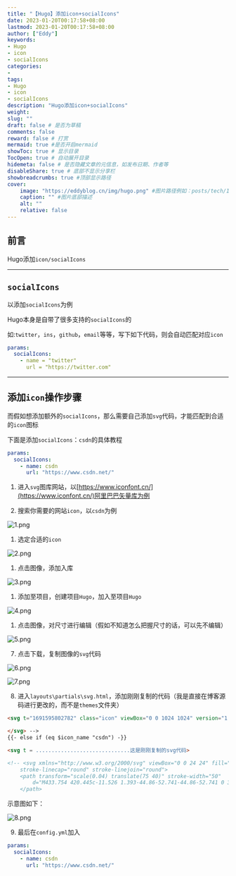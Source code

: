```yaml
---
title: "【Hugo】添加icon+socialIcons"
date: 2023-01-20T00:17:58+08:00
lastmod: 2023-01-20T00:17:58+08:00
author: ["Eddy"]
keywords: 
- Hugo
- icon
- socialIcons
categories: 
- 
tags: 
- Hugo
- icon
- socialIcons
description: "Hugo添加icon+socialIcons"
weight:
slug: ""
draft: false # 是否为草稿
comments: false
reward: false # 打赏
mermaid: true #是否开启mermaid
showToc: true # 显示目录
TocOpen: true # 自动展开目录
hidemeta: false # 是否隐藏文章的元信息，如发布日期、作者等
disableShare: true # 底部不显示分享栏
showbreadcrumbs: true #顶部显示路径
cover:
    image: "https://eddyblog.cn/img/hugo.png" #图片路径例如：posts/tech/123/123.png
    caption: "" #图片底部描述
    alt: ""
    relative: false
---
```

## 前言

Hugo添加`icon/socialIcons`

---

## `socialIcons`

以添加`socialIcons`为例

Hugo本身是自带了很多支持的`socialIcons`的

如:`twitter`，`ins`，`github`，`email`等等，写下如下代码，则会自动匹配对应`icon`

```YAML
params:
  socialIcons:
    - name = "twitter"
      url = "https://twitter.com"
```

---

## 添加`icon`操作步骤

而假如想添加额外的`socialIcons`，那么需要自己添加`svg`代码，才能匹配到合适的`icon`图标

下面是添加`socialIcons`：`csdn`的具体教程

```YAML
params:
  socialIcons:
    - name: csdn
      url: "https://www.csdn.net/"
```

1. 进入`svg`图库网站，以[https://www.iconfont.cn/](https://www.iconfont.cn/)阿里巴巴矢量库为例

2. 搜索你需要的网站`icon`，以`csdn`为例

![1.png](https://testingcf.jsdelivr.net/gh/EddyCliff/ChartBed/Hugo_icon/1.png)

1. 选定合适的`icon`

![2.png](https://testingcf.jsdelivr.net/gh/EddyCliff/ChartBed/Hugo_icon/2.png)

1. 点击图像，添加入库

![3.png](https://testingcf.jsdelivr.net/gh/EddyCliff/ChartBed/Hugo_icon/3.png)

1. 添加至项目，创建项目`Hugo`，加入至项目`Hugo`

![4.png](https://testingcf.jsdelivr.net/gh/EddyCliff/ChartBed/Hugo_icon/4.png)

1. 点击图像，对尺寸进行编辑（假如不知道怎么把握尺寸的话，可以先不编辑）

![5.png](https://cdn.jsdelivr.net/gh/EddyCliff/ChartBed/Hugo_icon/5.png)

7. 点击下载，复制图像的`svg`代码

![6.png](https://cdn.jsdelivr.net/gh/EddyCliff/ChartBed/Hugo_icon/6.png)

![7.png](https://cdn.jsdelivr.net/gh/EddyCliff/ChartBed/Hugo_icon/7.png)

8. 进入`layouts\partials\svg.html`，添加刚刚复制的代码（我是直接在博客源码进行更改的，而不是`themes`文件夹）

```HTML
<svg t="1691595802782" class="icon" viewBox="0 0 1024 1024" version="1.1" xmlns="http://www.w3.org/2000/svg" p-id="894" width="200" height="200"><path d="M512 1024C229.2224 1024 0 794.7776 0 512 0 229.2224 229.2224 0 512 0c282.7776 0 512 229.2224 512 512 0 282.7776-229.2224 512-512 512z m17.066667-413.525333c34.850133 4.352 68.778667 5.12 102.741333 2.0992 23.04-2.048 44.817067-8.362667 64.170667-21.9136 38.212267-26.794667 49.783467-85.1968 24.251733-123.050667-14.626133-21.7088-36.8128-30.344533-60.757333-35.498667-35.054933-7.543467-70.4512-5.751467-105.847467-3.413333-5.666133 0.3584-6.7584 3.072-7.236267 8.209067-3.072 32.682667-6.536533 65.314133-9.813333 97.962666-2.5088 24.814933-4.932267 49.629867-7.509333 75.605334z m53.4016-33.928534c1.962667-20.906667 3.6352-39.338667 5.4272-57.770666 1.553067-15.906133 3.413333-31.778133 4.727466-47.701334 0.3584-4.283733 1.553067-6.656 5.956267-6.382933 15.616 1.041067 31.709867 0.034133 46.728533 3.652267 36.488533 8.823467 48.725333 54.306133 23.3472 83.029333-15.8208 17.902933-36.7616 23.586133-59.255466 25.088-8.465067 0.546133-17.015467 0.085333-26.9312 0.085333zM512 434.295467c-2.184533-0.648533-3.5328-1.1776-4.932267-1.4336-37.717333-6.877867-75.690667-8.328533-113.646933-2.816-20.974933 3.037867-41.0112 9.489067-57.480533 23.330133-22.9888 19.319467-21.640533 46.848 4.4032 62.0032 13.056 7.594667 28.023467 12.509867 42.5984 17.288533 14.08 4.608 28.996267 6.826667 43.144533 11.264 12.5952 3.925333 14.011733 14.318933 3.584 22.306134-3.345067 2.56-7.441067 5.085867-11.537067 5.751466-11.195733 1.826133-22.698667 4.386133-33.826133 3.566934-24.098133-1.774933-48.042667-5.461333-72.5504-8.430934-1.365333 10.615467-2.935467 23.0912-4.5568 35.9424 4.181333 1.365333 7.68 2.730667 11.264 3.618134 33.9456 8.4992 68.386133 9.608533 102.912 5.12 20.087467-2.6112 39.4752-7.901867 56.695467-19.029334 28.603733-18.4832 36.693333-57.1904-4.676267-75.383466-14.506667-6.382933-30.190933-10.410667-45.482667-15.086934-11.4176-3.4816-23.313067-5.614933-34.525866-9.5232-9.7792-3.413333-11.144533-12.202667-3.037867-18.397866 4.6592-3.549867 10.717867-6.997333 16.384-7.3728a480.853333 480.853333 0 0 1 53.384533-0.853334c15.377067 0.699733 30.651733 3.549867 46.4896 5.5296L512 434.295467z m257.143467 2.048L750.933333 614.2976h54.152534c4.778667-45.636267 9.710933-90.7264 14.062933-135.8848 0.6144-6.365867 2.3552-8.840533 8.686933-9.0112 11.434667-0.273067 22.8864-1.979733 34.286934-1.570133 23.722667 0.853333 42.3936 9.728 38.4 43.264-2.901333 24.2688-5.597867 48.571733-8.2432 72.874666-1.092267 10.069333-1.826133 20.189867-2.730667 30.4128h55.330133c3.584-35.259733 7.9872-70.058667 10.496-104.994133 3.413333-47.4624-17.7664-73.3184-64.682666-80.213333-40.96-6.007467-81.339733-0.341333-121.5488 7.133866z m-483.498667 134.6048c-8.738133 1.297067-16.384 2.798933-24.098133 3.4816-25.6512 2.235733-51.319467 3.9424-76.305067-4.266667-13.909333-4.590933-24.6784-12.578133-29.7984-25.9584-7.901867-20.701867 0.887467-47.104 19.831467-60.3136 17.373867-12.117333 37.717333-15.9232 58.453333-15.9232 22.545067-0.017067 45.090133 2.423467 68.232533 3.84L307.2 432.298667c-15.069867-1.723733-29.4912-3.925333-43.997867-4.9152-41.0112-2.798933-80.64 2.6112-117.469866 20.462933-30.020267 14.557867-52.053333 36.010667-58.6752 68.130133-7.850667 38.144 11.537067 69.495467 51.7632 85.845334 19.1488 7.765333 39.287467 12.509867 60.0064 12.5952 24.746667 0.1024 49.493333-1.570133 74.205866-2.952534 3.106133-0.170667 8.311467-2.901333 8.669867-5.034666 1.979733-11.554133 2.730667-23.278933 3.9424-35.464534z" fill="#DD1700" p-id="895"></path></svg>
```

```HTML
</svg> -->
{{- else if (eq $icon_name "csdn") -}}

<svg t = ..............................这是刚刚复制的svg代码>

<!-- <svg xmlns="http://www.w3.org/2000/svg" viewBox="0 0 24 24" fill="none" stroke="currentColor" stroke-width="2"
    stroke-linecap="round" stroke-linejoin="round">
    <path transform="scale(0.04) translate(75 40)" stroke-width="50"
        d="M433.754 420.445c-11.526 1.393-44.86-52.741-44.86-52.741 0 31.345-16.136 72.247-51.051 101.786 16.842 5.192 54.843 19.167 45.803 34.421-7.316 12.343-125.51 7.881-159.632 4.037-34.122 3.844-152.316 8.306-159.632-4.037-9.045-15.25 28.918-29.214 45.783-34.415-34.92-29.539-51.059-70.445-51.059-101.792 0 0-33.334 54.134-44.859 52.741-5.37-.65-12.424-29.644 9.347-99.704 10.261-33.024 21.995-60.478 40.144-105.779C60.683 98.063 108.982.006 224 0c113.737.006 163.156 96.133 160.264 214.963 18.118 45.223 29.912 72.85 40.144 105.778 21.768 70.06 14.716 99.053 9.346 99.704z">
    </path>

```

示意图如下：

![8.png](https://cdn.jsdelivr.net/gh/EddyCliff/ChartBed/Hugo_icon/8.png)


9. 最后在`config.yml`加入

```YAML
params:
  socialIcons:
    - name: csdn
      url: "https://www.csdn.net/"
```

